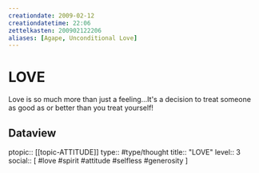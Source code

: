 ```yaml
---
creationdate: 2009-02-12
creationdatetime: 22:06
zettelkasten: 200902122206
aliases: [Agape, Unconditional Love]
---
```

# LOVE
Love is so much more than just a feeling...It's a decision to treat someone as good as or better than you treat yourself!

## Dataview
ptopic:: [[topic-ATTITUDE]]
type:: #type/thought
title:: "LOVE"
level:: 3
social:: [ #love #spirit #attitude #selfless #generosity ]